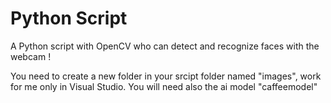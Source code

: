 # Python Script
A Python script with OpenCV who can detect and recognize faces with the webcam !

You need to create a new folder in your srcipt folder named "images", work for me only in 
Visual Studio. You will need also the ai model "caffeemodel"
